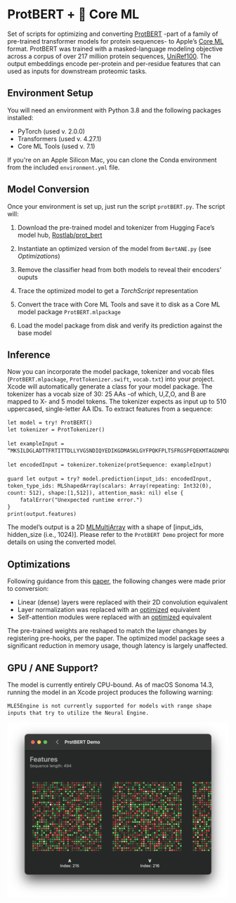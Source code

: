 # ProtBERT +  Core ML


Set of scripts for optimizing and converting [ProtBERT](https://www.biorxiv.org/content/biorxiv/early/2020/07/21/2020.07.12.199554.full.pdf) -part of a family of pre-trained transformer models for protein sequences- to Apple’s [Core ML](https://developer.apple.com/documentation/coreml) format. ProtBERT was trained with a masked-language modeling objective across a corpus of over 217 million protein sequences, [UniRef100](https://www.uniprot.org/help/uniref). The output embeddings encode per-protein and per-residue features that can used as inputs for downstream proteomic tasks. 

## Environment Setup
You will need an environment with Python 3.8 and the following packages installed:

* PyTorch (used v. 2.0.0)
* Transformers (used v. 4.27.1)
* Core ML Tools (used v. 7.1)
 
 If you're on an Apple Silicon Mac, you can clone the Conda environment from the included `environment.yml` file.   

## Model Conversion
Once your environment is set up, just run the script `protBERT.py`. The script will:

1.	Download the pre-trained model and tokenizer from Hugging Face’s model hub, [Rostlab/prot_bert](https://huggingface.co/Rostlab/prot_bert)

2.	Instantiate an optimized version of the model from `BertANE.py` (see *Optimizations*)

3.	Remove the classifier head from both models to reveal their encoders' ouputs

4.	Trace the optimized model to get a *TorchScript* representation

5.  Convert the trace with Core ML Tools and save it to disk as a Core ML model package `ProtBERT.mlpackage`

5.	Load the model package from disk and verify its prediction against the base model

## Inference
Now you can incorporate the model package, tokenizer and vocab files (`ProtBERT.mlpackage`, `ProtTokenizer.swift`, `vocab.txt`) into your project. Xcode will automatically generate a class for your model package. The tokenizer has a vocab size of 30: 25 AAs -of which, U,Z,O, and B are mapped to X- and 5 model tokens. The tokenizer expects as input up to 510 uppercased, single-letter AA IDs. To extract features from a sequence:

```
let model = try! ProtBERT()
let tokenizer = ProtTokenizer()

let exampleInput = “MKSILDGLADTTFRTITTDLLYVGSNDIQYEDIKGDMASKLGYFPQKFPLTSFRGSPFQEKMTAGDNPQLVPADQVNITEFYNKSLSSFKENEENIQCGENFMDIECFMVLNPSQQLAIAVLSLTLGTFTVLENLLVLCVILHSRSLRCRPSYHFIGSLAVADLLGSVIFVYSFIDFHVFHRKDSRNVFLFKLGGVTASFTASVGSLFLTAIDRYISIHRPLAYKRIVTRPKAVVAFCLMWTIAIVIAVLPLLGWNCEKLQSVCSDIFPHIDETYLMFWIGVTSVLLLFIVYAYMYILWKAHSHAVRMIQRGTQKSIIIHTSEDGKVQVTRPDQARMDIRLAKTLVLILVVLIICWGPLLAIMVYDVFGKMNKLIKTVFAFCSMLCLLNSTVNPIIYALRSKDLRHAFRSMFPSCEGTAQPLDNSMGDSDCLHKHANNAASVHRAAESCIKSTVKIAKVTMSVSTDTSAEAL”

let encodedInput = tokenizer.tokenize(protSequence: exampleInput)

guard let output = try? model.prediction(input_ids: encodedInput, token_type_ids: MLShapedArray(scalars: Array(repeating: Int32(0), count: 512), shape:[1,512]), attention_mask: nil) else {
    fatalError("Unexpected runtime error.")
}
print(output.features)
```
The model’s output is a 2D [MLMultiArray](https://developer.apple.com/documentation/coreml/mlmultiarray) with a shape of [input_ids, hidden_size (i.e., 1024)]. Please refer to the `ProtBERT Demo` project for more details on using the converted model.

## Optimizations
Following guidance from this [paper](https://machinelearning.apple.com/research/neural-engine-transformers), the following changes were made prior to conversion:

- Linear (dense) layers were replaced with their 2D convolution equivalent
- Layer normalization was replaced with an [optimized](https://github.com/apple/ml-ane-transformers/blob/main/ane_transformers/reference/layer_norm.py) equivalent
- Self-attention modules were replaced with an [optimized](https://github.com/apple/ml-ane-transformers/blob/main/ane_transformers/reference/multihead_attention.py) equivalent

The pre-trained weights are reshaped to match the layer changes by registering pre-hooks, per the paper. The optimized model package sees a significant reduction in memory usage, though latency is largely unaffected.

## GPU / ANE Support?
The model is currently entirely CPU-bound. As of macOS Sonoma 14.3, running the model in an Xcode project produces the following warning:
```
MLE5Engine is not currently supported for models with range shape inputs that try to utilize the Neural Engine.
```

![Alt text](<ProtBERT Demo/ProtBERT Demo/Assets.xcassets/Features.imageset/Screenshot.png>)

